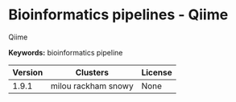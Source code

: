 # Bioinformatics pipelines - Qiime

Qiime

**Keywords:** bioinformatics pipeline



| Version | Clusters | License |
| ------- | -------- | ------- |
| 1.9.1 | milou rackham snowy | None |
